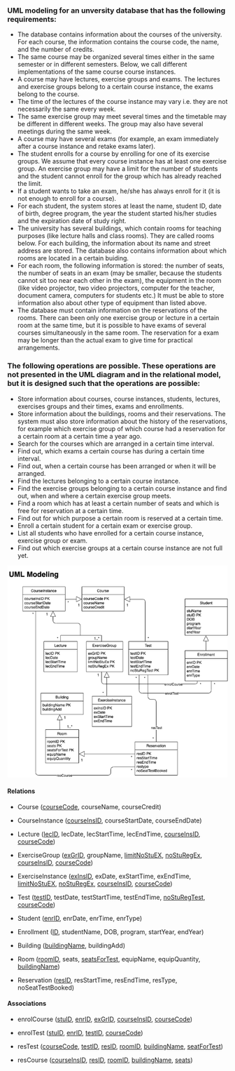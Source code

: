 ### UML modeling for an unversity database that has the following requirements:
- The database contains information about the courses of the university. For each course, the
information contains the course code, the name, and the number of credits.
- The same course may be organized several times either in the same semester or in different
semesters. Below, we call different implementations of the same course course instances.
- A course may have lectures, exercise groups and exams. The lectures and exercise groups
belong to a certain course instance, the exams belong to the course.
- The time of the lectures of the course instance may vary i.e. they are not necessarily the same
every week.
- The same exercise group may meet several times and the timetable may be different in different
weeks. The group may also have several meetings during the same week.
- A course may have several exams (for example, an exam immediately after a course instance
and retake exams later).
- The student enrolls for a course by enrolling for one of its exercise groups. We assume that
every course instance has at least one exercise group. An exercise group may have a limit for the number of students and the student cannot enroll for the group which has already reached the limit.
- If a student wants to take an exam, he/she has always enroll for it (it is not enough to enroll for a course).
- For each student, the system stores at least the name, student ID, date of birth, degree program, the year the student started his/her studies and the expiration date of study right.
- The university has several buildings, which contain rooms for teaching purposes (like lecture halls and class rooms). They are called rooms below. For each building, the information about its name and street address are stored. The database also contains information about which rooms are located in a certain buiding.
- For each room, the following information is stored: the number of seats, the number of seats in an exam (may be smaller, because the students cannot sit too near each other in the exam), the equipment in the room (like video projector, two video projectors, computer for the teacher, document camera, computers for students etc.) It must be able to store information also about other type of equipment than listed above.
- The database must contain information on the reservations of the rooms. There can been only one exercise group or lecture in a certain room at the same time, but it is possible to have exams of several courses simultaneously in the same room. The reservation for a exam may be longer than the actual exam to give time for practical arrangements.

### The following operations are possible. These operations are not presented in the UML diagram and in the relational model, but it is designed such that the operations are possible:
- Store information about courses, course instances, students, lectures, exercises groups and their times, exams and enrollments.
- Store information about the buildings, rooms and their reservations. The system must also store information about the history of the reservations, for example which exercise group of which course had a reservation for a certain room at a certain time a year ago.
- Search for the courses which are arranged in a certain time interval.
- Find out, which exams a certain course has during a certain time interval.
- Find out, when a certain course has been arranged or when it will be arranged.
- Find the lectures belonging to a certain course instance.
- Find the exercise groups belonging to a certain course instance and find out, when and where a
certain exercise group meets.
- Find a room which has at least a certain number of seats and which is free for reservation at a
certain time.
- Find out for which purpose a certain room is reserved at a certain time.
- Enroll a certain student for a certain exam or exercise group.
- List all students who have enrolled for a certain course instance, exercise group or exam.
- Find out which exercise groups at a certain course instance are not full yet.

![png](images/p1.png)

#### Relations 

- Course (<u>courseCode</u>, courseName, courseCredit)
- CourseInstance (<u>courseInsID</u>, courseStartDate, courseEndDate)


- Lecture (<u>lecID</u>, lecDate, lecStartTime, lecEndTime, <u>courseInsID</u>, <u>courseCode</u>)
- ExerciseGroup (<u>exGrID</u>, groupName, <u>limitNoStuEX</u>, <u>noStuRegEx</u>, <u>courseInsID</u>, <u>courseCode</u>)
- ExerciseInstance (<u>exInsID</u>, exDate, exStartTime, exEndTime, <u>limitNoStuEX</u>, <u>noStuRegEx</u>, <u>courseInsID</u>, <u>courseCode</u>)
- Test (<u>testID</u>, testDate, testStartTime, testEndTime, <u>noStuRegTest</u>, <u>courseCode</u>)


- Student (<u>enrID</u>, enrDate, enrTime, enrType)
- Enrollment (<u>ID</u>, studentName, DOB, program, startYear, endYear)

- Building (<u>buildingName</u>, buildingAdd)
- Room (<u>roomID</u>, seats, <u>seatsForTest</u>, equipName, equipQuantity, <u>buildingName</u>)
- Reservation (<u>resID</u>, resStartTime, resEndTime, resType, noSeatTestBooked)

#### Associations

- enrolCourse (<u>stuID</u>, <u>enrID</u>, <u>exGrID</u>, <u>courseInsID</u>, <u>courseCode</u>)
- enrolTest (<u>stuID</u>, <u>enrID</u>, <u>testID</u>, <u>courseCode</u>)

- resTest (<u>courseCode</u>, <u>testID</u>, <u>resID</u>, <u>roomID</u>, <u>buildingName</u>, <u>seatForTest</u>)
- resCourse (<u>courseInsID</u>, <u>resID</u>, <u>roomID</u>, <u>buildingName</u>, <u>seats</u>)
